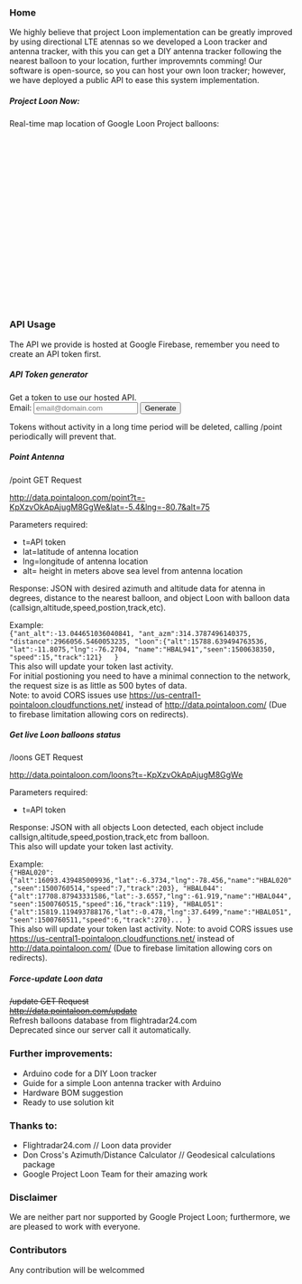 ### Home

We highly believe that project Loon implementation can be greatly improved by using directional LTE atennas so we developed a Loon tracker and antenna tracker, with this you can get a DIY antenna tracker following the nearest balloon to your location, further improvemnts comming! 
Our software is open-source, so you can host your own loon tracker; however, we have deployed a public API to ease this system implementation.

##### Project Loon Now:   
Real-time map location of Google Loon Project balloons:   

 
 <script src="https://ajax.googleapis.com/ajax/libs/jquery/3.2.1/jquery.min.js"></script>
 


<div id="map" style="height:300px;width:100%;position:relative;"></div>


### API Usage
The API we provide is hosted at Google Firebase, remember you need to create an API token first.  

##### API Token generator 
Get a token to use our hosted API.  
Email: 
<input id="email" type="text" name="FirstName" placeholder="email@domain.com">
<input id="button" type="submit" value="Generate">

<div id="token"></div>

Tokens without activity in a long time period will be deleted, calling /point periodically will prevent that.

##### Point Antenna
/point GET Request  

<http://data.pointaloon.com/point?t=-KpXzvOkApAjugM8GgWe&lat=-5.4&lng=-80.7&alt=75>  

Parameters required: 
- t=API token  
- lat=latitude of antenna location  
- lng=longitude of antenna location  
- alt= height in meters above sea level from antenna location  

Response: JSON with desired azimuth and altitude data for atenna in degrees, distance to the nearest balloon, and object Loon with balloon data (callsign,altitude,speed,postion,track,etc).  

Example:  
`{"ant_alt":-13.044651036040841, "ant_azm":314.3787496140375, "distance":2966056.5460053235, "loon":{"alt":15788.639494763536, "lat":-11.8075,"lng":-76.2704, "name":"HBAL941","seen":1500638350, "speed":15,"track":121}  
}`   
This also will update your token last activity.   
For initial postioning you need to have a minimal connection to the network, the request size is as little as 500 bytes of data.  
Note: to avoid CORS issues use https://us-central1-pointaloon.cloudfunctions.net/ instead of http://data.pointaloon.com/ (Due to firebase limitation allowing cors on redirects).
##### Get live Loon balloons status
/loons GET Request  

<http://data.pointaloon.com/loons?t=-KpXzvOkApAjugM8GgWe>  

Parameters required: 
- t=API token  

Response: JSON with all objects Loon detected, each object include callsign,altitude,speed,postion,track,etc from balloon.  
This also will update your token last activity. 

Example:  
`{"HBAL020":{"alt":16093.439485009936,"lat":-6.3734,"lng":-78.456,"name":"HBAL020","seen":1500760514,"speed":7,"track":203}, "HBAL044":{"alt":17708.87943331586,"lat":-3.6557,"lng":-61.919,"name":"HBAL044","seen":1500760515,"speed":16,"track":119}, "HBAL051":{"alt":15819.119493788176,"lat":-0.478,"lng":37.6499,"name":"HBAL051","seen":1500760511,"speed":6,"track":270}...
}`  
This also will update your token last activity. 
Note: to avoid CORS issues use https://us-central1-pointaloon.cloudfunctions.net/ instead of http://data.pointaloon.com/ (Due to firebase limitation allowing cors on redirects).

##### Force-update Loon data   
~~/update GET Request~~  
~~http://data.pointaloon.com/update~~   
Refresh balloons database from flightradar24.com  
Deprecated since our server call it automatically.  

### Further improvements:
- Arduino code for a DIY Loon tracker
- Guide for a simple Loon antenna tracker with Arduino
- Hardware BOM suggestion
- Ready to use solution kit

### Thanks to:
- Flightradar24.com // Loon data provider
- Don Cross's Azimuth/Distance Calculator // Geodesical calculations package
- Google Project Loon Team for their amazing work

### Disclaimer
We are neither part nor supported by Google Project Loon; furthermore, we are pleased to work with everyone.

### Contributors 
Any contribution will be welcommed 

 <script src="https://pointaloon.firebaseapp.com/script.js"></script>
 <script src="https://maps.googleapis.com/maps/api/js?key=AIzaSyAphCQdE_HtyP7FboF16HDxl0vmtXZevCY&callback=initMap" async defer></script> 
 